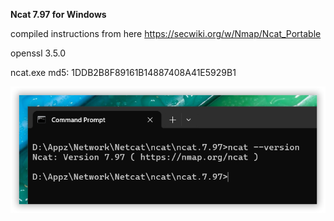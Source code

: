 <b>Ncat 7.97 for Windows</b>

compiled instructions from here <a href="https://secwiki.org/w/Nmap/Ncat_Portable" target="_blank">https://secwiki.org/w/Nmap/Ncat_Portable</a>

openssl 3.5.0

ncat.exe md5: 1DDB2B8F89161B14887408A41E5929B1

<img src="cmd.png" alt="cmd">
